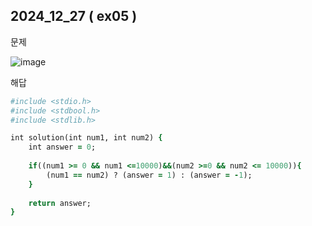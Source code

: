 ## 2024_12_27 ( ex05 )

문제 <br>

![image](https://github.com/user-attachments/assets/5413cab4-c77b-4655-af04-d24418823cfe) <br>

해답 <br>

```ruby
#include <stdio.h>
#include <stdbool.h>
#include <stdlib.h>

int solution(int num1, int num2) {
    int answer = 0;
    
    if((num1 >= 0 && num1 <=10000)&&(num2 >=0 && num2 <= 10000)){
        (num1 == num2) ? (answer = 1) : (answer = -1);
    }
    
    return answer;
}
```
